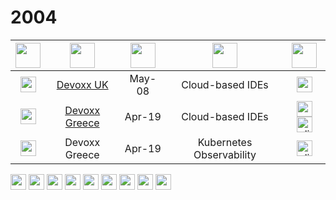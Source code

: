 # 2004



| <img src="https://openmoji.org/data/color/svg/1F5FA.svg" width="40px"> | <img src="https://openmoji.org/data/color/svg/1F3A1.svg" width="40px"> | <img src="https://openmoji.org/data/color/svg/1F4C5.svg" width="40px"> | <img src="https://openmoji.org/data/color/svg/1F4AC.svg" width="40px"> | <img src="https://openmoji.org/data/color/svg/E269.svg" width="40px"> | 
|:---:|:---:|:---:|:---:|:---:|
| <img src="https://openmoji.org/data/color/svg/1F1EC-1F1E7.svg" width="25px"> | <a href="https://devoxx.gr/">Devoxx UK</a> | May-08 | Cloud-based IDEs | <img src="https://openmoji.org/data/color/svg/1F1EC-1F1E7.svg" width="25px"> | 
| <img src="https://openmoji.org/data/color/svg/1F1EC-1F1F7.svg" width="25px"> | <a href="https://devoxx.gr/">Devoxx Greece</a> | Apr-19 | Cloud-based IDEs | <img src="https://openmoji.org/data/color/svg/1F1EC-1F1E7.svg" width="25px">  <a href="https://speakerdeck.com/maeddes/cloud-and-container-based-integrated-development-environments"><img src="https://openmoji.org/data/color/svg/1F4CA.svg" alt="slides" width="25px"></a>| 
| <img src="https://openmoji.org/data/color/svg/1F1EC-1F1F7.svg" width="25px"> | Devoxx Greece | Apr-19 | Kubernetes Observability | <a href="https://speakerdeck.com/maeddes/cloud-and-container-based-integrated-development-environments"><img src="https://openmoji.org/data/color/svg/1F4CA.svg" alt="slides" width="25px"></a> |

<img src="https://openmoji.org/data/color/svg/E053.svg" width="25px">
<img src="https://openmoji.org/data/color/svg/E044.svg" width="25px">
<img src="https://openmoji.org/data/color/svg/E045.svg" width="25px">
<img src="https://openmoji.org/data/color/svg/1F5BC.svg" width="25px">

<img src="https://openmoji.org/data/color/svg/1F3A6.svg" width="25px">
<img src="https://openmoji.org/data/color/svg/1F3AC.svg" width="25px">

<img src="https://openmoji.org/data/color/svg/1F680.svg" width="25px">
<img src="https://openmoji.org/data/color/svg/E055.svg" width="25px">
<img src="https://openmoji.org/data/color/svg/1F4F8.svg" width="25px">